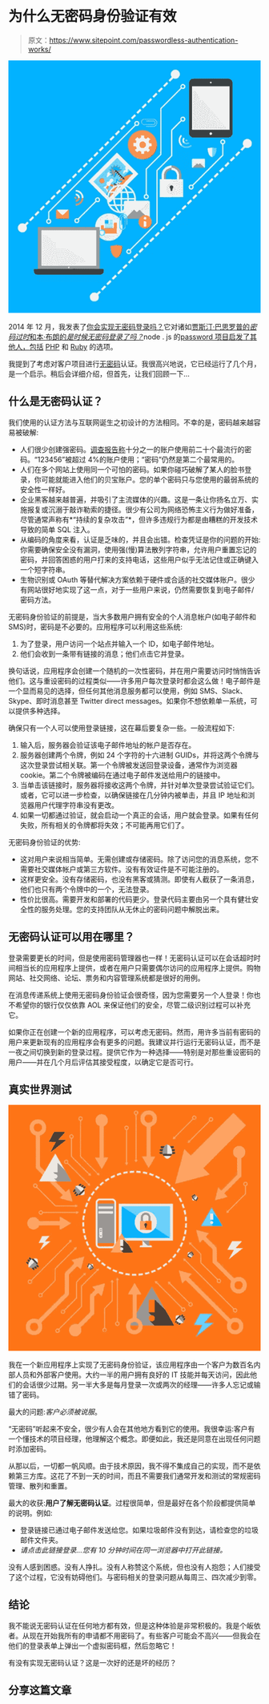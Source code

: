 # 为什么无密码身份验证有效

> 原文：<https://www.sitepoint.com/passwordless-authentication-works/>

![passwordless login](img/7ced4ae64ccdb26a2770cea62df38e8c.png)

2014 年 12 月，我发表了[你会实现无密码登录吗？](https://www.sitepoint.com/implement-passwordless-login/)它对诸如[贾斯汀·巴思罗普的*密码过时*和](https://medium.com/@ninjudd/passwords-are-obsolete-9ed56d483eb#.83j6usoyi)[本·布朗的*是时候无密码登录了吗？*](http://notes.xoxco.com/post/27999787765/is-it-time-for-password-less-login)node . js 的[password 项目启发了其他人，包括](https://passwordless.net/) [PHP](https://github.com/stathisg/password-less-login) 和 [Ruby](https://github.com/alsmola/nopassword) 的选项。

我提到了考虑对客户项目进行[无密码](https://www.sitepoint.com/what-is-passwordless-authentication/)认证。我很高兴地说，它已经运行了几个月，是一个启示。稍后会详细介绍，但首先，让我们回顾一下…

## 什么是无密码认证？

我们使用的认证方法与互联网诞生之初设计的方法相同。不幸的是，密码越来越容易被破解:

*   人们很少创建强密码。[调查报告称](https://www.skyhighnetworks.com/cloud-security-blog/you-wont-believe-the-20-most-popular-cloud-service-passwords/)十分之一的账户使用前二十个最流行的密码。“123456”被超过 4%的账户使用；“密码”仍然是第二个最常用的。
*   人们在多个网站上使用同一个可怕的密码。如果你碰巧破解了某人的脸书登录，你可能就能进入他们的贝宝账户。您的单个密码只与您使用的最弱系统的安全性一样好。
*   企业黑客越来越普遍，并吸引了主流媒体的兴趣。这是一条让你扬名立万、实施报复或沉溺于敲诈勒索的捷径。很少有公司为网络恐怖主义行为做好准备，尽管通常声称有*“持续的复杂攻击”*，但许多违规行为都是由糟糕的开发技术导致的简单 SQL 注入。
*   从编码的角度来看，认证是乏味的，并且会出错。检查凭证是你的问题的开始:你需要确保安全没有漏洞，使用强(慢)算法散列字符串，允许用户重置忘记的密码，并回答困惑的用户打来的支持电话，这些用户似乎无法记住或正确键入一个短字符串。
*   生物识别或 OAuth 等替代解决方案依赖于硬件或合适的社交媒体账户。很少有网站很好地实现了这一点，对于一些用户来说，仍然需要恢复到电子邮件/密码方法。

无密码身份验证的前提是，当大多数用户拥有安全的个人消息帐户(如电子邮件和 SMS)时，密码是不必要的。应用程序可以利用这些系统:

1.  为了登录，用户访问一个站点并输入一个 ID，如电子邮件地址。
2.  他们会收到一条带有链接的消息；他们点击它并登录。

换句话说，应用程序会创建一个随机的一次性密码，并在用户需要访问时悄悄告诉他们。这与重设密码的过程类似——许多用户每次登录时都会这么做！电子邮件是一个显而易见的选择，但任何其他消息服务都可以使用，例如 SMS、Slack、Skype、即时消息甚至 Twitter direct messages。如果你不想依赖单一系统，可以提供多种选择。

确保只有一个人可以使用登录链接，这在幕后要复杂一些。一般流程如下:

1.  输入后，服务器会验证该电子邮件地址的帐户是否存在。
2.  服务器创建两个令牌，例如 24 个字符的十六进制 GUIDs，并将这两个令牌与这次登录尝试相关联。第一个令牌被发送回登录设备，通常作为浏览器 cookie。第二个令牌被编码在通过电子邮件发送给用户的链接中。
3.  当单击该链接时，服务器将接收这两个令牌，并针对单次登录尝试验证它们。或者，它可以进一步检查，以确保链接在几分钟内被单击，并且 IP 地址和浏览器用户代理字符串没有更改。
4.  如果一切都通过验证，就会启动一个真正的会话，用户就会登录。如果有任何失败，所有相关的令牌都将失效；不可能再用它们了。

无密码身份验证的优势:

*   这对用户来说相当简单。无需创建或存储密码。除了访问您的消息系统，您不需要社交媒体帐户或第三方软件。没有有效证件是不可能注册的。
*   这样更安全。没有存储密码，也没有黑客或猜测。即使有人截获了一条消息，他们也只有两个令牌中的一个，无法登录。
*   性价比很高。需要开发和部署的代码更少。登录代码主要由另一个具有健壮安全性的服务处理。您的支持团队从无休止的密码问题中解脱出来。

## 无密码认证可以用在哪里？

登录需要更长的时间，但是使用密码管理器也一样！无密码认证可以在会话超时时间相当长的应用程序上提供，或者在用户只需要偶尔访问的应用程序上提供。购物网站、社交网络、论坛、票务和内容管理系统都是很好的用例。

在消息传递系统上使用无密码身份验证会很奇怪，因为您需要另一个人登录！你也不希望你的银行仅仅依靠 AOL 来保证他们的安全，尽管二级识别过程可以补充它。

如果你正在创建一个新的应用程序，可以考虑无密码。然而，用许多当前有密码的用户来更新现有的应用程序会有更多的问题。我建议并行运行无密码认证，而不是一夜之间切换到新的登录过程。提供它作为一种选择——特别是对那些重设密码的用户——并在几个月后评估其接受程度，以确定它是否可行。

## 真实世界测试

![passwordless login](img/c89a33aaee4f17f040002f8dbbe8a821.png)

我在一个新应用程序上实现了无密码身份验证，该应用程序由一个客户为数百名内部人员和外部客户使用。大约一半的用户拥有良好的 IT 技能并每天访问，因此他们的会话很少过期。另一半大多是每月登录一次或两次的经理——许多人忘记或输错了密码。

最大的问题:*客户必须被说服*。

“无密码”听起来不安全，很少有人会在其他地方看到它的使用。我很幸运:客户有一个懂技术的项目经理，他理解这个概念。即便如此，我还是同意在出现任何问题时添加密码。

从那以后，一切都一帆风顺。由于技术原因，我不得不集成自己的实现，而不是依赖第三方库。这花了不到一天的时间，而且不需要我们通常开发和测试的常规密码管理、散列和重置。

最大的收获:**用户了解无密码认证**。过程很简单，但是最好在各个阶段都提供简单的说明。例如:

*   登录链接已通过电子邮件发送给您。如果垃圾邮件没有到达，请检查您的垃圾邮件文件夹。
*   *请点击此链接登录…您有 10 分钟时间在同一浏览器中打开此链接。*

没有人感到困惑。没有人挣扎。没有人称赞这个系统，但也没有人抱怨；人们接受了这个过程，它没有妨碍他们。与密码相关的登录问题从每周三、四次减少到零。

## 结论

我不能说无密码认证在任何地方都有效，但是这种体验是非常积极的。我是个皈依者。从现在开始我所有的申请都不用密码了。有些客户可能会不高兴——但我会在他们的登录表单上弹出一个虚拟密码框，然后忽略它！

有没有实现无密码认证？这是一次好的还是坏的经历？

## 分享这篇文章